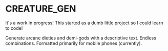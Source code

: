 # CREATURE_GEN

It's a work in progress! This started as a dumb little project so I could learn to code!

Generate arcane dieties and demi-gods with a descriptive text. Endless combinations. Formatted primarily for mobile phones (currently).
